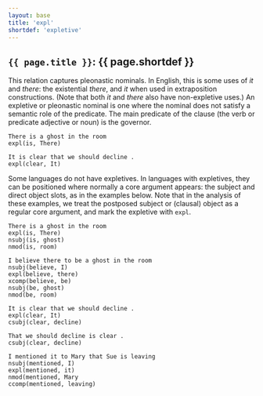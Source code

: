 ```yaml
---
layout: base
title: 'expl'
shortdef: 'expletive'
---
```


## `{{ page.title }}`: {{ page.shortdef }}

This relation captures pleonastic nominals. In English, this is some uses of *it* and *there*: the existential *there*, and *it* when used in extraposition constructions.  (Note that both *it* and *there* also have non-expletive uses.) An expletive or pleonastic nominal is one where the nominal does not satisfy a semantic role of the predicate. The main predicate of the clause (the verb or predicate adjective or noun) is the governor.

~~~ sdparse
There is a ghost in the room
expl(is, There)
~~~

~~~ sdparse
It is clear that we should decline .
expl(clear, It)
~~~

Some languages do not have expletives. In languages with expletives, they can be positioned where normally a core argument appears: the subject and direct object slots, as in the examples below. Note that in the analysis of these examples, we treat the postposed subject or (clausal) object as a regular core argument, and mark the expletive with `expl`.

~~~ sdparse
There is a ghost in the room
expl(is, There)
nsubj(is, ghost)
nmod(is, room)
~~~

~~~ sdparse
I believe there to be a ghost in the room
nsubj(believe, I)
expl(believe, there)
xcomp(believe, be)
nsubj(be, ghost)
nmod(be, room)
~~~

~~~ sdparse
It is clear that we should decline .
expl(clear, It)
csubj(clear, decline)
~~~

~~~ sdparse
That we should decline is clear .
csubj(clear, decline)
~~~

~~~ sdparse
I mentioned it to Mary that Sue is leaving
nsubj(mentioned, I)
expl(mentioned, it)
nmod(mentioned, Mary
ccomp(mentioned, leaving)
~~~


